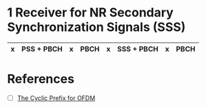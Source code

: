 # 1 Receiver for NR Secondary Synchronization Signals (SSS)



| x | PSS + PBCH | x | PBCH | x | SSS + PBCH | x | PBCH |
|-|-|-|-|-|-|-|-|

# References

- [ ] [The Cyclic Prefix for OFDM](https://dspillustrations.com/pages/posts/misc/the-cyclic-prefix-cp-in-ofdm.html)

